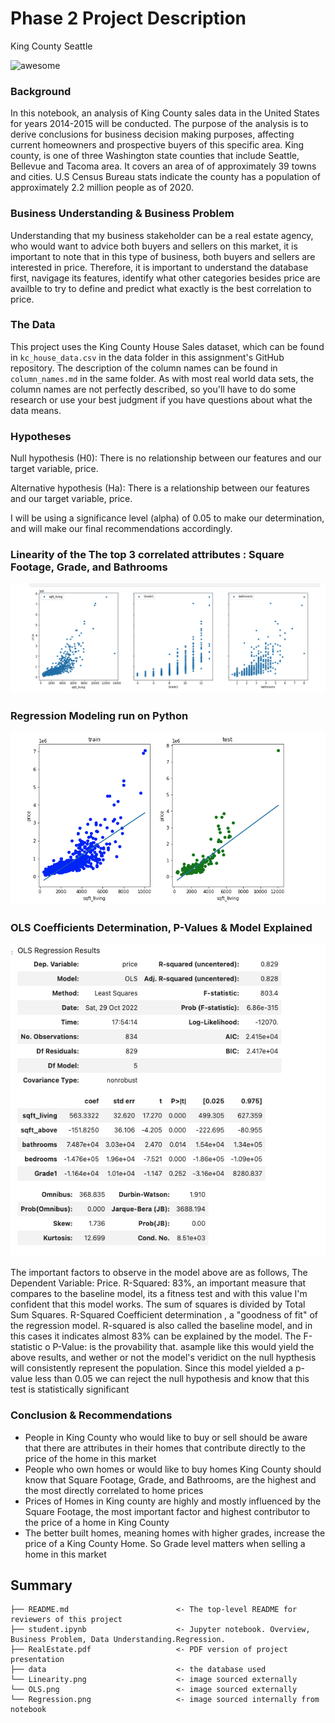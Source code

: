 # Phase 2 Project Description

King County Seattle

![awesome](https://beautifulwashington.com/images/king-county/Seattle%20downtown%20Alaskan%20way%20King%20county.jpg)


### Background
In this notebook, an analysis of King County sales data in the United States for years 2014-2015 will be conducted. The purpose of the analysis is to derive conclusions for business decision making purposes, affecting current homeowners and prospective buyers of this specific area. King county, is one of three Washington state counties that include Seattle, Bellevue and Tacoma area. It covers an area of of approximately 39 towns and cities. U.S Census Bureau stats indicate the county has a population of approximately 2.2 million people as of 2020.

### Business Understanding & Business Problem
Understanding that my business stakeholder can be a real estate agency, who would want to advice both buyers and sellers on this market, it is important to note that in this type of business, both buyers and sellers are interested in price. Therefore, it is important to understand the database first, navigage its features, identify what other categories besides price are availble to try to define and predict what exactly is the best correlation to price.


### The Data

This project uses the King County House Sales dataset, which can be found in  `kc_house_data.csv` in the data folder in this assignment's GitHub repository. The description of the column names can be found in `column_names.md` in the same folder. As with most real world data sets, the column names are not perfectly described, so you'll have to do some research or use your best judgment if you have questions about what the data means.

### Hypotheses

Null hypothesis (H0): There is no relationship between our features and our target variable, price.  

Alternative hypothesis (Ha): There is a relationship between our features and our target variable, price.

I will be using a significance level (alpha) of 0.05 to make our determination, and will make our final recommendations accordingly.


### Linearity of the The top 3 correlated attributes : Square Footage, Grade, and Bathrooms

![graph](./Linearity.png)


### Regression Modeling run on Python

![graph](./Regression.png)

### OLS Coefficients Determination, P-Values & Model Explained
![graph](./OLS.png)

The important factors to observe in the model above are as follows, The Dependent Variable: Price. R-Squared: 83%, an important measure that compares to the baseline model, its a fitness test and with this value I'm confident that this model works. The sum of squares is divided by Total Sum Squares.
R-Squared Coefficient determination , a "goodness of fit" of the regression model. R-squared is also called the baseline model, and in this cases it indicates almost 83% can be explained by the model.
The F-statistic o P-Value: is the provability that. asample like this would yield the above results, and wether or not the model's veridict on the null hypthesis will consistently represent the population. Since this model yielded a p-value less than 0.05 we can reject the null hypothesis and know that this test is statistically significant

### Conclusion & Recommendations

* People in King County who would like to buy or sell should be aware that there are attributes in their homes that contribute directly to the price of the home in this market
* People who own homes or would like to buy homes King County should know that Square Footage, Grade, and Bathrooms, are the highest and the most directly correlated to home prices
* Prices of Homes in King county are highly and mostly influenced by the Square Footage, the most important factor and highest contributor to the price of a home in King County
* The better built homes, meaning homes with higher grades, increase the price of a King County Home. So Grade level matters when selling a home in this market


## Summary
```
├── README.md                        <- The top-level README for reviewers of this project
├── student.ipynb                    <- Jupyter notebook. Overview, Business Problem, Data Understanding.Regression.
├── RealEstate.pdf                   <- PDF version of project presentation
├── data                             <- the database used 
└── Linearity.png                    <- image sourced externally
└── OLS.png                          <- image sourced externally
└── Regression.png                   <- image sourced internally from notebook
```
